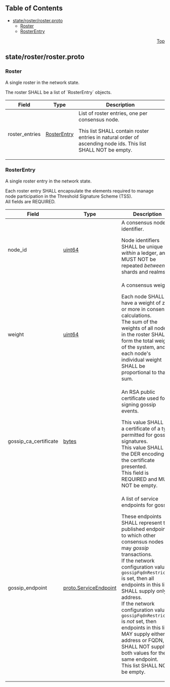 ## Table of Contents

- [state/roster/roster.proto](#state_roster_roster-proto)
    - [Roster](#com-hedera-hapi-node-state-roster-Roster)
    - [RosterEntry](#com-hedera-hapi-node-state-roster-RosterEntry)
  



<a name="state_roster_roster-proto"></a>
<p align="right"><a href="#top">Top</a></p>

## state/roster/roster.proto



<a name="com-hedera-hapi-node-state-roster-Roster"></a>

### Roster
A single roster in the network state.
<p>
The roster SHALL be a list of `RosterEntry` objects.


| Field | Type | Description |
| ----- | ---- | ----------- |
| roster_entries | [RosterEntry](#com-hedera-hapi-node-state-roster-RosterEntry) | List of roster entries, one per consensus node. <p> This list SHALL contain roster entries in natural order of ascending node ids. This list SHALL NOT be empty.<br/> |






<a name="com-hedera-hapi-node-state-roster-RosterEntry"></a>

### RosterEntry
A single roster entry in the network state.

Each roster entry SHALL encapsulate the elements required
to manage node participation in the Threshold Signature Scheme (TSS).<br/>
All fields are REQUIRED.


| Field | Type | Description |
| ----- | ---- | ----------- |
| node_id | [uint64](#uint64) | A consensus node identifier. <p> Node identifiers SHALL be unique _within_ a ledger, and MUST NOT be repeated _between_ shards and realms. |
| weight | [uint64](#uint64) | A consensus weight. <p> Each node SHALL have a weight of zero or more in consensus calculations.<br/> The sum of the weights of all nodes in the roster SHALL form the total weight of the system, and each node's individual weight SHALL be proportional to that sum.<br/> |
| gossip_ca_certificate | [bytes](#bytes) | An RSA public certificate used for signing gossip events. <p> This value SHALL be a certificate of a type permitted for gossip signatures.<br/> This value SHALL be the DER encoding of the certificate presented.<br/> This field is REQUIRED and MUST NOT be empty. |
| gossip_endpoint | [proto.ServiceEndpoint](#proto-ServiceEndpoint) | A list of service endpoints for gossip. <p> These endpoints SHALL represent the published endpoints to which other consensus nodes may _gossip_ transactions.<br/> If the network configuration value `gossipFqdnRestricted` is set, then all endpoints in this list SHALL supply only IP address.<br/> If the network configuration value `gossipFqdnRestricted` is _not_ set, then endpoints in this list MAY supply either IP address or FQDN, but SHALL NOT supply both values for the same endpoint.<br/> This list SHALL NOT be empty.<br/> |





 <!-- end messages -->

 <!-- end enums -->

 <!-- end HasExtensions -->

 <!-- end services -->



